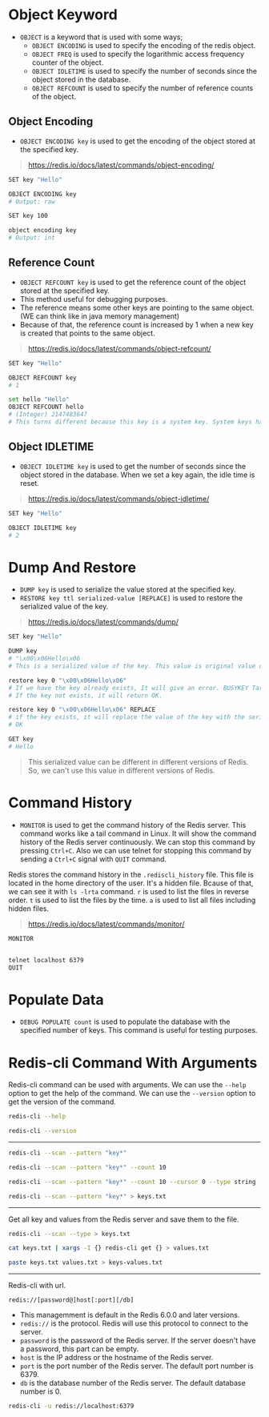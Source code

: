 # Object Keyword
- `OBJECT` is a keyword that is used with some ways;
	- `OBJECT ENCODING` is used to specify the encoding of the redis object.
	- `OBJECT FREQ` is used to specify the logarithmic access frequency counter of the object.
	- `OBJECT IDLETIME` is used to specify the number of seconds since the object stored in the database.
	- `OBJECT REFCOUNT` is used to specify the number of reference counts of the object.

## Object Encoding
- `OBJECT ENCODING key` is used to get the encoding of the object stored at the specified key.

> https://redis.io/docs/latest/commands/object-encoding/

```bash
SET key "Hello"

OBJECT ENCODING key
# Output: raw

SET key 100

object encoding key
# Output: int
```

## Reference Count
- `OBJECT REFCOUNT key` is used to get the reference count of the object stored at the specified key.
- This method useful for debugging purposes.
- The reference means some other keys are pointing to the same object. (WE can think like in java memory management)
- Because of that, the reference count is increased by 1 when a new key is created that points to the same object.

> https://redis.io/docs/latest/commands/object-refcount/

```bash
SET key "Hello"

OBJECT REFCOUNT key
# 1

set hello "Hello"
OBJECT REFCOUNT hello
# (Integer) 2147483647
# This turns different because this key is a system key. System keys have a reference count of 2147483647. Internally, Redis uses this value to represent the system key.
```

## Object IDLETIME
- `OBJECT IDLETIME key` is used to get the number of seconds since the object stored in the database. When we set a key again, the idle time is reset.

> https://redis.io/docs/latest/commands/object-idletime/

```bash
SET key "Hello"

OBJECT IDLETIME key
# 2
```


# Dump And Restore
- `DUMP key` is used to serialize the value stored at the specified key.
- `RESTORE key ttl serialized-value [REPLACE]` is used to restore the serialized value of the key.

> https://redis.io/docs/latest/commands/dump/

```bash
SET key "Hello"

DUMP key
# "\x00\x06Hello\x06
# This is a serialized value of the key. This value is original value of the key that is stored in the database.

restore key 0 "\x00\x06Hello\x06"
# If we have the key already exists, It will give an error. BUSYKEY Target key name already exists.
# If the key not exists, it will return OK.

restore key 0 "\x00\x06Hello\x06" REPLACE
# if the key exists, it will replace the value of the key with the serialized value.
# OK

GET key
# Hello
```

> This serialized value can be different in different versions of Redis. So, we can't use this value in different versions of Redis.


# Command History
- `MONITOR` is used to get the command history of the Redis server. This command works like a tail command in Linux. It will show the command history of the Redis server continuously. We can stop this command by pressing `Ctrl+C`. Also we can use telnet for stopping this command by sending a `Ctrl+C` signal with `QUIT` command.

Redis stores the command history in the `.rediscli_history` file. This file is located in the home directory of the user. It's a hidden file. Bcause of that, we can see it with `ls -lrta` command. `r` is used to list the files in reverse order. `t` is used to list the files by the time. `a` is used to list all files including hidden files. 

> https://redis.io/docs/latest/commands/monitor/

```bash
MONITOR


telnet localhost 6379
QUIT
```

# Populate Data
- `DEBUG POPULATE count` is used to populate the database with the specified number of keys. This command is useful for testing purposes.


# Redis-cli Command With Arguments
Redis-cli command can be used with arguments. We can use the `--help` option to get the help of the command. We can use the `--version` option to get the version of the command.

```bash
redis-cli --help

redis-cli --version
```

---

```bash
redis-cli --scan --pattern "key*"

redis-cli --scan --pattern "key*" --count 10

redis-cli --scan --pattern "key*" --count 10 --cursor 0 --type string

redis-cli --scan --pattern "key*" > keys.txt
```

---

Get all key and values from the Redis server and save them to the file.

```bash
redis-cli --scan --type > keys.txt

cat keys.txt | xargs -I {} redis-cli get {} > values.txt

paste keys.txt values.txt > keys-values.txt
```

---

Redis-cli with url.

`redis://[password@]host[:port][/db]`
- This managemment is default in the Redis 6.0.0 and later versions.
- `redis://` is the protocol. Redis will use this protocol to connect to the server.
- `password` is the password of the Redis server. If the server doesn't have a password, this part can be empty.
- `host` is the IP address or the hostname of the Redis server.
- `port` is the port number of the Redis server. The default port number is 6379.
- `db` is the database number of the Redis server. The default database number is 0.

```bash
redis-cli -u redis://localhost:6379
```